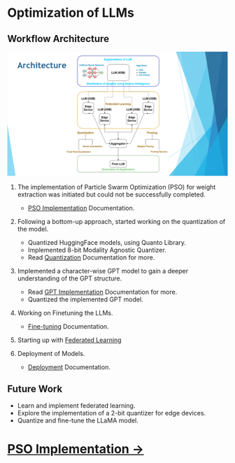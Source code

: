 # Optimization of LLMs


## Workflow Architecture

![workflow](./img/home/00_Architecture.png)

1. The implementation of Particle Swarm Optimization (PSO) for weight extraction was initiated but could not be successfully completed.
    - [PSO Implementation](./pso.md) Documentation.

2. Following a bottom-up approach, started working on the quantization of the model.
    - Quantized HuggingFace models, using Quanto Library.
    - Implemented 8-bit Modality Agnostic Quantizer.
    - Read [Quantization](./Quantization.md) Documentation for more.

3. Implemented a character-wise GPT model to gain a deeper understanding of the GPT structure.
    - Read [GPT Implementation](./GPT.md) Documentation for more.
    - Quantized the implemented GPT model.

4. Working on Finetuning the LLMs.
    - [Fine-tuning](./finetuning.md) Documentation.
5. Starting up with [Federated Learning](./07_Fedlearning.md)
6. Deployment of Models.
    - [Deployment](./OnDevice.md) Documentation.

## Future Work
- Learn and implement federated learning.
- Explore the implementation of a 2-bit quantizer for edge devices.
- Quantize and fine-tune the LLaMA model.


# [PSO Implementation ->](pso.md)





